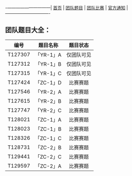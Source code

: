 -——————————|  [首页](https://andysun06.github.io/noip-zcyqsxz/)  |  [团队题目](https://andysun06.github.io/noip-zcyqsxz-tdtm/)  |  [团队比赛](https://andysun06.github.io/noip-zcyqsxz-tdbs/)  |  [官方通知](https://andysun06.github.io/noip-zcyqsxz-gftz/)  |——————————-

## 团队题目大全：

|编号|题目名称|题目状态|
|:--:|:--:|:--:|
|T127307|「YR-1」A |仅团队可见|
|T127312|「YR-1」B |仅团队可见|
|T127315|「YR-1」C |仅团队可见|
|T127424|「ZC-1」D |比赛赛题|
|T127546|「YR-2」A |比赛赛题|
|T127615|「YR-2」B |比赛赛题|
|T127747|「YR-2」C |比赛赛题|
|T128021|「ZC-1」A |比赛赛题|
|T128023|「ZC-1」B |比赛赛题|
|T128326|「ZC-1」C |比赛赛题|
|T128731|「ZC-2」B |比赛赛题|
|T129441|「ZC-2」C |比赛赛题|
|T129597|「ZC-2」A |比赛赛题|
